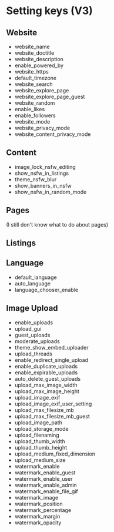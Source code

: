 # Setting keys (V3)

## Website

- website_name
- website_doctitle
- website_description
- enable_powered_by
- website_https
- default_timezone
- website_search
- website_explore_page
- website_explore_page_guest
- website_random
- enable_likes
- enable_followers
- website_mode
- website_privacy_mode
- website_content_privacy_mode

## Content

- image_lock_nsfw_editing
- show_nsfw_in_listings
- theme_nsfw_blur
- show_banners_in_nsfw
- show_nsfw_in_random_mode

## Pages

(I still don't know what to do about pages)

## Listings

## Language

- default_language
- auto_language
- language_chooser_enable

## Image Upload

- enable_uploads
- upload_gui
- guest_uploads
- moderate_uploads
- theme_show_embed_uploader
- upload_threads
- enable_redirect_single_upload
- enable_duplicate_uploads
- enable_expirable_uploads
- auto_delete_guest_uploads
- upload_max_image_width
- upload_max_image_height
- upload_image_exif
- upload_image_exif_user_setting
- upload_max_filesize_mb
- upload_max_filesize_mb_guest
- upload_image_path
- upload_storage_mode
- upload_filenaming
- upload_thumb_width
- upload_thumb_height
- upload_medium_fixed_dimension
- upload_medium_size
- watermark_enable
- watermark_enable_guest
- watermark_enable_user
- watermark_enable_admin
- watermark_enable_file_gif
- watermark_image
- watermark_position
- watermark_percentage
- watermark_margin
- watermark_opacity
